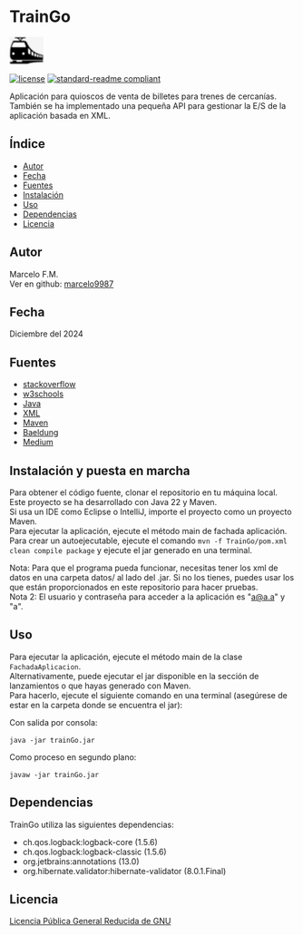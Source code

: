 # TrainGo

![banner](TrainGo/src/main/resources/images/tren.png)

[![license](https://img.shields.io/github/license/marcelo9987/ProyectoProgramacionAvanzada.svg)](LICENSE)
[![standard-readme compliant](https://img.shields.io/badge/readme%20style-standard-brightgreen.svg?style=flat-square)](https://github.com/RichardLitt/standard-readme)

Aplicación para quioscos de venta de billetes para
trenes de cercanías. <br/>
También se ha implementado una pequeña API para gestionar la E/S de la aplicación basada en XML.

## Índice

- [Autor](#Autor)
- [Fecha](#Fecha)
- [Fuentes](#Fuentes)
- [Instalación](#instalación-y-puesta-en-marcha)
- [Uso](#Uso)
- [Dependencias](#Dependencias)
- [Licencia](#licencia)

## Autor

Marcelo F.M.    <br/>
Ver en github:    [marcelo9987](https://github.com/marcelo9987)

## Fecha

Diciembre del 2024

## Fuentes

- [stackoverflow](https://stackoverflow.com/)
- [w3schools](https://www.w3schools.com/)
- [Java](https://docs.oracle.com/en/java/)
- [XML](https://www.w3schools.com/xml/)
- [Maven](https://maven.apache.org/)
- [Baeldung](https://www.baeldung.com/)
- [Medium](https://medium.com/@chanakaanuruddha/serialization-in-java-best-practices-and-strategies-for-protecting-your-data-7fe82a8ea32b)

## Instalación y puesta en marcha

Para obtener el código fuente, clonar el repositorio en tu máquina local. <br/>
Este proyecto se ha desarrollado con Java 22 y Maven. <br/>
Si usa un IDE como Eclipse o IntelliJ, importe el proyecto como un proyecto Maven. <br/>
Para ejecutar la aplicación, ejecute el método main de fachada aplicación. <br/>
Para crear un autoejecutable, ejecute el comando `mvn -f TrainGo/pom.xml clean compile package` y ejecute el jar generado en una terminal. <br/>

Nota: Para que el programa pueda funcionar, necesitas tener los xml de datos en una carpeta datos/ al lado del .jar. Si no los tienes, puedes usar los que están proporcionados en este repositorio para hacer pruebas. 
<br/>Nota 2: El usuario y contraseña para acceder a la aplicación es "a@a.a" y "a".

## Uso

Para ejecutar la aplicación, ejecute el método main de la clase `FachadaAplicacion`. <br/>
Alternativamente, puede ejecutar el jar disponible en la sección de lanzamientos o que hayas generado con Maven. <br/>
Para hacerlo, ejecute el siguiente comando en una terminal (asegúrese de estar en la carpeta donde se encuentra el jar): <br/>

Con salida por consola:
```
java -jar trainGo.jar
```

Como proceso en segundo plano:
```
javaw -jar trainGo.jar
```

## Dependencias

TrainGo utiliza las siguientes dependencias:

- ch.qos.logback:logback-core (1.5.6)
- ch.qos.logback:logback-classic (1.5.6)
- org.jetbrains:annotations (13.0)
- org.hibernate.validator:hibernate-validator (8.0.1.Final)

## Licencia

[Licencia Pública General Reducida de GNU](LICENSE)